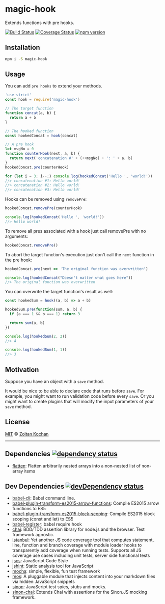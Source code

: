 <!--@'# ' + pkg.name-->
# magic-hook
<!--/@-->

<!--@pkg.description-->
Extends functions with pre hooks.
<!--/@-->

<!--@shields.flatSquare('travis', 'coveralls', 'npm')-->
[![Build Status](https://img.shields.io/travis/zkochan/magic-hook/master.svg?style=flat-square)](https://travis-ci.org/zkochan/magic-hook) [![Coverage Status](https://img.shields.io/coveralls/zkochan/magic-hook/master.svg?style=flat-square)](https://coveralls.io/r/zkochan/magic-hook?branch=master) [![npm version](https://img.shields.io/npm/v/magic-hook.svg?style=flat-square)](https://www.npmjs.com/package/magic-hook)
<!--/@-->

<!--@installation({useShortAlias: true})-->
## Installation

```sh
npm i -S magic-hook
```
<!--/@-->

## Usage

You can add `pre hooks` to extend your methods.

<!--@example('./example/hook-logger.js')-->
```js
'use strict'
const hook = require('magic-hook')

// The target function
function concat(a, b) {
  return a + b
}

// The hooked function
const hookedConcat = hook(concat)

// A pre hook
let msgNo = 0
function counterHook(next, a, b) {
  return next('concatenation #' + (++msgNo) + ': ' + a, b)
}
hookedConcat.pre(counterHook)

for (let i = 3; i--;) console.log(hookedConcat('Hello ', 'world!'))
//> concatenation #1: Hello world!
//> concatenation #2: Hello world!
//> concatenation #3: Hello world!
```

Hooks can be removed using `removePre`:

```js
hookedConcat.removePre(counterHook)

console.log(hookedConcat('Hello ', 'world!'))
//> Hello world!
```

To remove all pres associated with a hook
just call removePre with no arguments:

```js
hookedConcat.removePre()
```

To abort the target function's execution just
don't call the `next` function in the pre hook:

```js
hookedConcat.pre(next => 'The original function was overwritten')

console.log(hookedConcat("Doesn't matter what goes here"))
//> The original function was overwritten
```

You can overwrite the target function's result as well:

```js
const hookedSum = hook((a, b) => a + b)

hookedSum.pre(function(sum, a, b) {
  if (a === 1 && b === 1) return 3

  return sum(a, b)
})

console.log(hookedSum(2, 2))
//> 4

console.log(hookedSum(1, 1))
//> 3
```
<!--/@-->

## Motivation

Suppose you have an object with a `save` method.

It would be nice to be able to declare code that runs before `save`.
For example, you might want to run validation code before every `save`.
Or you might want to create plugins that will modify the input parameters of
your `save` method.

<!--@license()-->
## License

[MIT](./LICENSE) © [Zoltan Kochan](http://kochan.io)
<!--/@-->

* * *

<!--@dependencies({ shield: 'flat-square' })-->
## <a name="dependencies">Dependencies</a> [![dependency status](https://img.shields.io/david/zkochan/magic-hook/master.svg?style=flat-square)](https://david-dm.org/zkochan/magic-hook/master)

- [flatten](https://github.com/jesusabdullah/node-flatten): Flatten arbitrarily nested arrays into a non-nested list of non-array items

<!--/@-->

<!--@devDependencies({ shield: 'flat-square' })-->
## <a name="dev-dependencies">Dev Dependencies</a> [![devDependency status](https://img.shields.io/david/dev/zkochan/magic-hook/master.svg?style=flat-square)](https://david-dm.org/zkochan/magic-hook/master#info=devDependencies)

- [babel-cli](https://github.com/babel/babel/blob/master/packages): Babel command line.
- [babel-plugin-transform-es2015-arrow-functions](https://github.com/babel/babel/blob/master/packages): Compile ES2015 arrow functions to ES5
- [babel-plugin-transform-es2015-block-scoping](https://github.com/babel/babel/blob/master/packages): Compile ES2015 block scoping (const and let) to ES5
- [babel-register](https://github.com/babel/babel/blob/master/packages): babel require hook
- [chai](https://github.com/chaijs/chai): BDD/TDD assertion library for node.js and the browser. Test framework agnostic.
- [istanbul](https://github.com/gotwarlost/istanbul): Yet another JS code coverage tool that computes statement, line, function and branch coverage with module loader hooks to transparently add coverage when running tests. Supports all JS coverage use cases including unit tests, server side functional tests
- [jscs](https://github.com/jscs-dev/node-jscs): JavaScript Code Style
- [jshint](https://github.com/jshint/jshint): Static analysis tool for JavaScript
- [mocha](https://github.com/mochajs/mocha): simple, flexible, fun test framework
- [mos](https://github.com/mosjs/mos): A pluggable module that injects content into your markdown files via hidden JavaScript snippets
- [sinon](https://github.com/cjohansen/Sinon.JS): JavaScript test spies, stubs and mocks.
- [sinon-chai](https://github.com/domenic/sinon-chai): Extends Chai with assertions for the Sinon.JS mocking framework.

<!--/@-->
